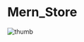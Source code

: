 # Mern_Store
 

![thumb](https://github.com/user-attachments/assets/b9f7118f-c275-432b-bfc1-61814add484f)
